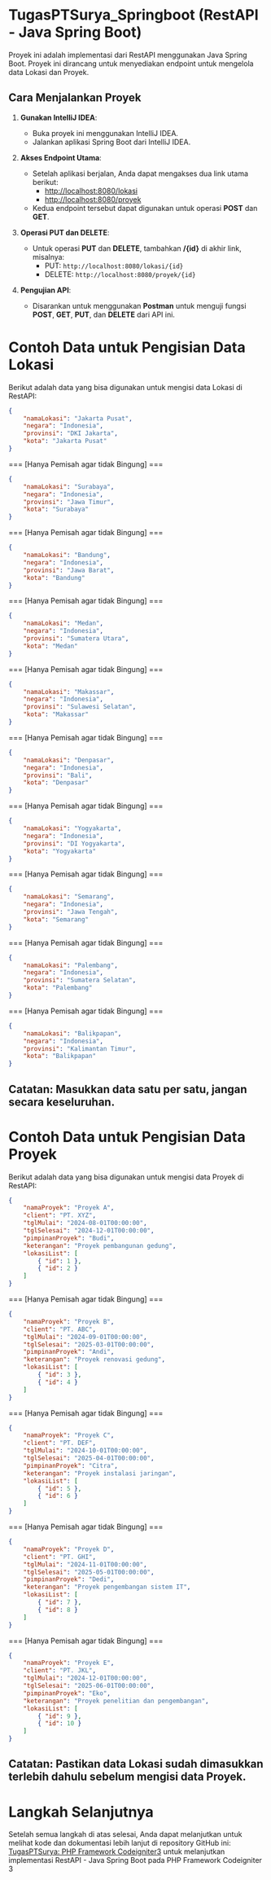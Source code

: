 # TugasPTSurya_Springboot (RestAPI - Java Spring Boot)

Proyek ini adalah implementasi dari RestAPI menggunakan Java Spring Boot. Proyek ini dirancang untuk menyediakan endpoint untuk mengelola data Lokasi dan Proyek. 

## Cara Menjalankan Proyek

1. **Gunakan IntelliJ IDEA**:
   - Buka proyek ini menggunakan IntelliJ IDEA.
   - Jalankan aplikasi Spring Boot dari IntelliJ IDEA.

2. **Akses Endpoint Utama**:
   - Setelah aplikasi berjalan, Anda dapat mengakses dua link utama berikut:
     - [http://localhost:8080/lokasi](http://localhost:8080/lokasi)
     - [http://localhost:8080/proyek](http://localhost:8080/proyek)
   - Kedua endpoint tersebut dapat digunakan untuk operasi **POST** dan **GET**.

3. **Operasi PUT dan DELETE**:
   - Untuk operasi **PUT** dan **DELETE**, tambahkan **/{id}** di akhir link, misalnya:
     - PUT: `http://localhost:8080/lokasi/{id}`
     - DELETE: `http://localhost:8080/proyek/{id}`

4. **Pengujian API**:
   - Disarankan untuk menggunakan **Postman** untuk menguji fungsi **POST**, **GET**, **PUT**, dan **DELETE** dari API ini.

# Contoh Data untuk Pengisian Data Lokasi

Berikut adalah data yang bisa digunakan untuk mengisi data Lokasi di RestAPI:

```json
{
    "namaLokasi": "Jakarta Pusat",
    "negara": "Indonesia",
    "provinsi": "DKI Jakarta",
    "kota": "Jakarta Pusat"
}
```
=== [Hanya Pemisah agar tidak Bingung] ===
```json
{
    "namaLokasi": "Surabaya",
    "negara": "Indonesia",
    "provinsi": "Jawa Timur",
    "kota": "Surabaya"
}
```
=== [Hanya Pemisah agar tidak Bingung] ===
```json
{
    "namaLokasi": "Bandung",
    "negara": "Indonesia",
    "provinsi": "Jawa Barat",
    "kota": "Bandung"
}
```
=== [Hanya Pemisah agar tidak Bingung] ===
```json
{
    "namaLokasi": "Medan",
    "negara": "Indonesia",
    "provinsi": "Sumatera Utara",
    "kota": "Medan"
}
```
=== [Hanya Pemisah agar tidak Bingung] ===
```json
{
    "namaLokasi": "Makassar",
    "negara": "Indonesia",
    "provinsi": "Sulawesi Selatan",
    "kota": "Makassar"
}
```
=== [Hanya Pemisah agar tidak Bingung] ===
```json
{
    "namaLokasi": "Denpasar",
    "negara": "Indonesia",
    "provinsi": "Bali",
    "kota": "Denpasar"
}
```
=== [Hanya Pemisah agar tidak Bingung] ===
```json
{
    "namaLokasi": "Yogyakarta",
    "negara": "Indonesia",
    "provinsi": "DI Yogyakarta",
    "kota": "Yogyakarta"
}
```
=== [Hanya Pemisah agar tidak Bingung] ===
```json
{
    "namaLokasi": "Semarang",
    "negara": "Indonesia",
    "provinsi": "Jawa Tengah",
    "kota": "Semarang"
}
```
=== [Hanya Pemisah agar tidak Bingung] ===
```json
{
    "namaLokasi": "Palembang",
    "negara": "Indonesia",
    "provinsi": "Sumatera Selatan",
    "kota": "Palembang"
}
```
=== [Hanya Pemisah agar tidak Bingung] ===
```json
{
    "namaLokasi": "Balikpapan",
    "negara": "Indonesia",
    "provinsi": "Kalimantan Timur",
    "kota": "Balikpapan"
}
```

## Catatan: Masukkan data satu per satu, jangan secara keseluruhan.

# Contoh Data untuk Pengisian Data Proyek

Berikut adalah data yang bisa digunakan untuk mengisi data Proyek di RestAPI:

```json
{
    "namaProyek": "Proyek A",
    "client": "PT. XYZ",
    "tglMulai": "2024-08-01T00:00:00",
    "tglSelesai": "2024-12-01T00:00:00",
    "pimpinanProyek": "Budi",
    "keterangan": "Proyek pembangunan gedung",
    "lokasiList": [
        { "id": 1 },
        { "id": 2 }
    ]
}
```
=== [Hanya Pemisah agar tidak Bingung] ===
```json
{
    "namaProyek": "Proyek B",
    "client": "PT. ABC",
    "tglMulai": "2024-09-01T00:00:00",
    "tglSelesai": "2025-03-01T00:00:00",
    "pimpinanProyek": "Andi",
    "keterangan": "Proyek renovasi gedung",
    "lokasiList": [
        { "id": 3 },
        { "id": 4 }
    ]
}
```
=== [Hanya Pemisah agar tidak Bingung] ===
```json
{
    "namaProyek": "Proyek C",
    "client": "PT. DEF",
    "tglMulai": "2024-10-01T00:00:00",
    "tglSelesai": "2025-04-01T00:00:00",
    "pimpinanProyek": "Citra",
    "keterangan": "Proyek instalasi jaringan",
    "lokasiList": [
        { "id": 5 },
        { "id": 6 }
    ]
}
```
=== [Hanya Pemisah agar tidak Bingung] ===
```json
{
    "namaProyek": "Proyek D",
    "client": "PT. GHI",
    "tglMulai": "2024-11-01T00:00:00",
    "tglSelesai": "2025-05-01T00:00:00",
    "pimpinanProyek": "Dedi",
    "keterangan": "Proyek pengembangan sistem IT",
    "lokasiList": [
        { "id": 7 },
        { "id": 8 }
    ]
}
```
=== [Hanya Pemisah agar tidak Bingung] ===
```json
{
    "namaProyek": "Proyek E",
    "client": "PT. JKL",
    "tglMulai": "2024-12-01T00:00:00",
    "tglSelesai": "2025-06-01T00:00:00",
    "pimpinanProyek": "Eko",
    "keterangan": "Proyek penelitian dan pengembangan",
    "lokasiList": [
        { "id": 9 },
        { "id": 10 }
    ]
}
```

## Catatan: Pastikan data Lokasi sudah dimasukkan terlebih dahulu sebelum mengisi data Proyek.

# Langkah Selanjutnya

Setelah semua langkah di atas selesai, Anda dapat melanjutkan untuk melihat kode dan dokumentasi lebih lanjut di repository GitHub ini: [TugasPTSurya: PHP Framework Codeigniter3](https://github.com/FikryIdhamD/TugasPTSurya_CI3_PHP) untuk melanjutkan implementasi RestAPI - Java Spring Boot pada PHP Framework Codeigniter 3
